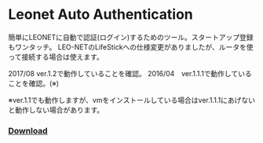 # Leonet Auto Authentication
簡単にLEONETに自動で認証(ログイン)するためのツール。スタートアップ登録もワンタッチ。
LEO-NETのLifeStickへの仕様変更がありましたが、ルータを使って接続する場合は使えます。

2017/08  ver.1.2で動作していることを確認。
2016/04　ver.1.1.1で動作していることを確認。(※)

※ver.1.1でも動作しますが、vmをインストールしている場合はver.1.1.1にあげないと動作しない場合があります。

### [Download](https://github.com/finalstream/LeonetAutoAuthentication/releases/latest)
